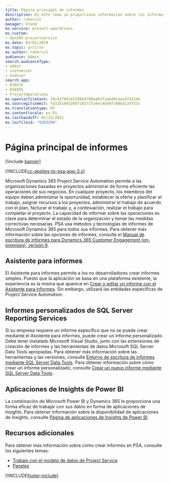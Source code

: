 ```yaml
---
title: Página principal de informes
description: En este tema se proporciona información sobre los informes de Dynamics 365 Project Service Automation.
author: ruhercul
manager: kfend
ms.service: project-operations
ms.custom:
- dyn365-projectservice
ms.date: 03/01/2019
ms.topic: article
ms.author: ruhercul
audience: Admin
search.audienceType:
- admin
- customizer
- enduser
search.app:
- D365CE
- D365PS
- ProjectOperations
ms.openlocfilehash: 78c62f69c6529669789a461f1ded8e3ea5f8219e
ms.sourcegitcommit: fa32b1893286f20271fa4ec4be8fc68bd135f53c
ms.translationtype: HT
ms.contentlocale: es-ES
ms.lasthandoff: 02/15/2021
ms.locfileid: "5283299"
---
```

# <a name="reporting-home-page"></a>Página principal de informes

[!include [banner](../includes/psa-now-project-operations.md)]

[!INCLUDE[cc-applies-to-psa-app-3.x](../includes/cc-applies-to-psa-app-3x.md)]

Microsoft Dynamics 365 Project Service Automation permite a las organizaciones basadas en proyectos administrar de forma eficiente las operaciones de sus negocios. En cualquier proyecto, los miembros del equipo deben administrar la oportunidad, establecer la oferta y planificar el trabajo, asignar recursos a los proyectos, administrar el trabajo de acuerdo con el plan, facturar el trabajo y, a continuación, realizar el trabajo para completar el proyecto. La capacidad de informar sobre las operaciones es clave para determinar el estado de la organización y tomar las medidas correctivas necesarias. PSA usa métodos y tecnologías de informes de Microsoft Dynamics 365 para todos sus informes. Para obtener más información sobre las opciones de informes, consulte el [Manual de escritura de informes para Dynamics 365 Customer Engagement (on-premises), versión 9](https://docs.microsoft.com/dynamics365/customerengagement/on-premises/analytics/reporting-analytics-with-dynamics-365).

## <a name="report-wizard"></a>Asistente para informes

El Asistente para informes permite a los no desarrolladores crear informes simples. Puesto que la aplicación se basa en una plataforma existente, la experiencia es la misma que aparece en [Crear o editar un informe con el Asistente para informes](https://docs.microsoft.com/dynamics365/customerengagement/on-premises/basics/create-edit-copy-report-wizard). Sin embargo, utilizará las entidades específicas de Project Service Automation.

## <a name="custom-sql-server-reporting-services-reports"></a>Informes personalizados de SQL Server Reporting Services

Si su empresa requiere un informe específico que no se puede crear mediante el Asistente para informes, puede crear un informe personalizado. Debe tener instalado Microsoft Visual Studio, junto con las extensiones de creación de informes y las herramientas de datos Microsoft SQL Server Data Tools apropiadas. Para obtener más información sobre las herramientas y las versiones, consulte [Entorno de escritura de informes mediante SQL Server Data Tools](https://docs.microsoft.com/dynamics365/customerengagement/on-premises/analytics/report-writing-environment-using-sql-server-data-tools). Para obtener información sobre cómo crear un informe personalizado, consulte [Crear un nuevo informe mediante SQL Server Data Tools](https://docs.microsoft.com/dynamics365/customerengagement/on-premises/analytics/create-a-new-report-using-sql-server-data-tools).

## <a name="power-bi-insights-apps"></a>Aplicaciones de Insights de Power BI

La combinación de Microsoft Power BI y Dynamics 365 le proporciona una forma eficaz de trabajar con sus datos en forma de aplicaciones de Insights. Para obtener información sobre la disponibilidad de aplicaciones de Insights, consulte [Página de aplicaciones de Insights de Power BI](https://powerbi.microsoft.com/power-bi-insights-apps/).


## <a name="additional-resources"></a>Recursos adicionales
Para obtener más información sobre cómo crear informes en PSA, consulte los siguientes temas:

- [Trabajo con el modelo de datos de Project Service](reports-working-project-service-data-model.md)
- [Paneles](reports-dashboards.md)



[!INCLUDE[footer-include](../includes/footer-banner.md)]